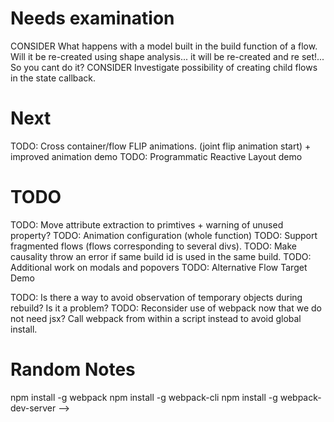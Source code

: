# Needs examination
CONSIDER What happens with a model built in the build function of a flow. Will it be re-created using shape analysis... it will be re-created and re set!... So you cant do it?
CONSIDER Investigate possibility of creating child flows in the state callback. 


# Next
TODO: Cross container/flow FLIP animations. (joint flip animation start) + improved animation demo
TODO: Programmatic Reactive Layout demo

# TODO
TODO: Move attribute extraction to primtives + warning of unused property?
TODO: Animation configuration (whole function)
TODO: Support fragmented flows (flows corresponding to several divs).
TODO: Make causality throw an error if same build id is used in the same build. 
TODO: Additional work on modals and popovers 
TODO: Alternative Flow Target Demo  

TODO: Is there a way to avoid observation of temporary objects during rebuild? Is it a problem?
TODO: Reconsider use of webpack now that we do not need jsx? Call webpack from within a script instead to avoid global install. 


# Random Notes
npm install -g webpack
npm install -g webpack-cli
npm install -g webpack-dev-server -->